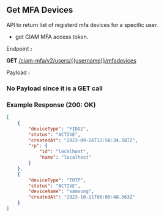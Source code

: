 ## Get MFA Devices
API to return list of registerd mfa devices for a specific user.

- get CIAM MFA access token. 

<!--
type: tab
titles: Request, Response
-->

Endpoint **:**

**GET** [/ciam-mfa/v2/users/{{username}}/mfadevices](../api/?type=get&path=/users/{username}/mfadevices&version=2.0.0)

Payload **:**

### No Payload since it is a GET call

<!--
type: tab
-->

### Example Response (200: OK)
```json
[
    {
        "deviceType": "FIDO2",
        "status": "ACTIVE",
        "createdAt": "2023-09-26T12:58:34.587Z",
        "rp": {
            "id": "localhost",
            "name": "localhost"
        }
    },
    {
        "deviceType": "TOTP",
        "status": "ACTIVE",
        "deviceName": "samsung",
        "createdAt": "2023-10-11T06:09:48.563Z"
    }
]

```
<!-- type: tab-end -->